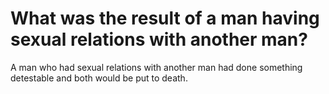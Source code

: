 # What was the result of a man having sexual relations with another man?

A man who had sexual relations with another man had done something detestable and both would be put to death.
